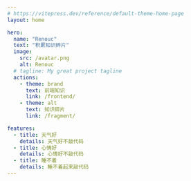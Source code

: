 ```yaml
---
# https://vitepress.dev/reference/default-theme-home-page
layout: home

hero:
  name: "Renouc"
  text: "积累知识碎片"
  image:
    src: /avatar.png
    alt: Renouc
  # tagline: My great project tagline
  actions:
    - theme: brand
      text: 前端知识
      link: /frontend/
    - theme: alt
      text: 知识碎片
      link: /fragment/

features:
  - title: 天气好
    details: 天气好不敲代码
  - title: 心情好
    details: 心情好不敲代码
  - title: 睡不着
    details: 睡不着起来敲代码
---
```


